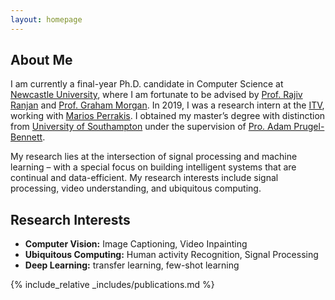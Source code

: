 ```yaml
---
layout: homepage
---
```


## About Me

I am currently a final-year Ph.D. candidate in Computer Science at [Newcastle University](https://www.ncl.ac.uk/), where I am fortunate to be advised by [Prof. Rajiv Ranjan](https://rajivranjan.net/) and [Prof. Graham Morgan](https://grahamiskind.github.io/home/). In 2019, I was a research intern at the [ITV](https://www.itv.com/), working with [Marios Perrakis](https://www.linkedin.com/in/marios-perrakis-88804bb2/?originalSubdomain=uk). I obtained my master’s degree with distinction from [University of Southampton](https://www.southampton.ac.uk/) under the supervision of [Pro. Adam Prugel-Bennett](https://scholar.google.com/citations?user=oQgxYjkAAAAJ&hl=en).

My research lies at the intersection of signal processing and machine learning – with a special focus on building intelligent systems that are continual and data-efficient. My research interests include signal processing, video understanding, and ubiquitous computing.

## Research Interests

- **Computer Vision:** Image Captioning, Video Inpainting
- **Ubiquitous Computing:** Human activity Recognition, Signal Processing
- **Deep Learning:** transfer learning, few-shot learning

<!-- ## News

- **[Feb. 2020]** Our paper about incremental learning is accepted to CVPR 2020.
- **[Feb. 2022]** We will host the ACM Multimedia Asia 2020 conference in Singapore!
- **[Sept. 2022]** Our paper about few-shot learning is accepted to NeurIPS 2019.
- **[Mar. 2020]** Our paper about few-shot learning is accepted to CVPR 2019. -->

{% include_relative _includes/publications.md %}

<!-- {% include_relative _includes/services.md %} -->
